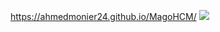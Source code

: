 https://ahmedmonier24.github.io/MagoHCM/
<img src="https://mir-s3-cdn-cf.behance.net/project_modules/1400_opt_1/37319f132842119.61b0f7777e827.jpg">
